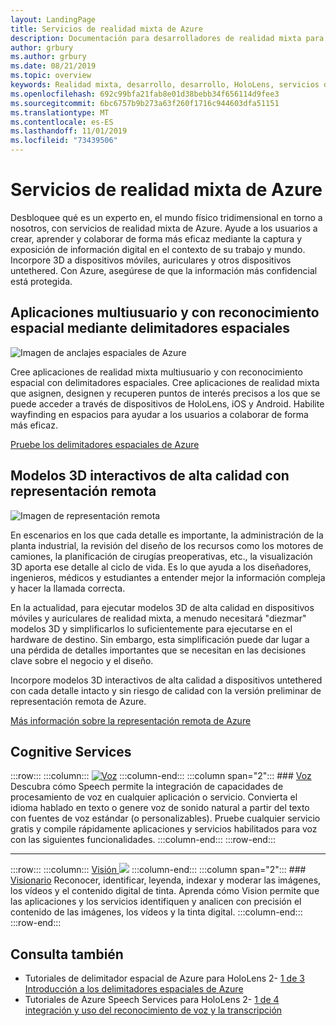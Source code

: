 ```yaml
---
layout: LandingPage
title: Servicios de realidad mixta de Azure
description: Documentación para desarrolladores de realidad mixta para servicios de Azure.
author: grbury
ms.author: grbury
ms.date: 08/21/2019
ms.topic: overview
keywords: Realidad mixta, desarrollo, desarrollo, HoloLens, servicios de Azure, anclajes espaciales, voz, visión, representación remota
ms.openlocfilehash: 692c99bfa21fab8e01d38bebb34f656114d9fee3
ms.sourcegitcommit: 6bc6757b9b273a63f260f1716c944603dfa51151
ms.translationtype: MT
ms.contentlocale: es-ES
ms.lasthandoff: 11/01/2019
ms.locfileid: "73439506"
---
```

# <a name="azure-mixed-reality-services"></a>Servicios de realidad mixta de Azure
Desbloquee qué es un experto en, el mundo físico tridimensional en torno a nosotros, con servicios de realidad mixta de Azure. Ayude a los usuarios a crear, aprender y colaborar de forma más eficaz mediante la captura y exposición de información digital en el contexto de su trabajo y mundo. Incorpore 3D a dispositivos móviles, auriculares y otros dispositivos untethered. Con Azure, asegúrese de que la información más confidencial está protegida.

## <a name="multi-user-spatially-aware-applications-using-spatial-anchors"></a>Aplicaciones multiusuario y con reconocimiento espacial mediante delimitadores espaciales

![ Imagen de anclajes espaciales de Azure](images/AzureSpatialAnchors.jpg)

Cree aplicaciones de realidad mixta multiusuario y con reconocimiento espacial con delimitadores espaciales. Cree aplicaciones de realidad mixta que asignen, designen y recuperen puntos de interés precisos a los que se puede acceder a través de dispositivos de HoloLens, iOS y Android. Habilite wayfinding en espacios para ayudar a los usuarios a colaborar de forma más eficaz.

[Pruebe los delimitadores espaciales de Azure](https://docs.microsoft.com/azure/spatial-anchors)


## <a name="interactive-high-quality-3d-models-using-remote-rendering"></a>Modelos 3D interactivos de alta calidad con representación remota

![ Imagen de representación remota](images/RemoteRendering.jpg)

En escenarios en los que cada detalle es importante, la administración de la planta industrial, la revisión del diseño de los recursos como los motores de camiones, la planificación de cirugías preoperativas, etc., la visualización 3D aporta ese detalle al ciclo de vida. Es lo que ayuda a los diseñadores, ingenieros, médicos y estudiantes a entender mejor la información compleja y hacer la llamada correcta.

En la actualidad, para ejecutar modelos 3D de alta calidad en dispositivos móviles y auriculares de realidad mixta, a menudo necesitará "diezmar" modelos 3D y simplificarlos lo suficientemente para ejecutarse en el hardware de destino. Sin embargo, esta simplificación puede dar lugar a una pérdida de detalles importantes que se necesitan en las decisiones clave sobre el negocio y el diseño.

Incorpore modelos 3D interactivos de alta calidad a dispositivos untethered con cada detalle intacto y sin riesgo de calidad con la versión preliminar de representación remota de Azure.

[Más información sobre la representación remota de Azure](https://azure.microsoft.com/services/remote-rendering)


## <a name="cognitive-services"></a>Cognitive Services

:::row:::
    :::column:::
       [![Voz](images/speech.jpg)](https://docs.microsoft.com/azure/cognitive-services/speech-service/)
    :::column-end:::
    :::column span="2":::
        ### <a name="speechhttpsdocsmicrosoftcomazurecognitive-servicesspeech-service"></a>[Voz](https://docs.microsoft.com/azure/cognitive-services/speech-service/)
        Descubra cómo Speech permite la integración de capacidades de procesamiento de voz en cualquier aplicación o servicio. Convierta el idioma hablado en texto o genere voz de sonido natural a partir del texto con fuentes de voz estándar (o personalizables). Pruebe cualquier servicio gratis y compile rápidamente aplicaciones y servicios habilitados para voz con las siguientes funcionalidades.
    :::column-end:::
:::row-end:::

---

:::row:::
    :::column:::
       [Visión ![](images/vision.jpg)](https://docs.microsoft.com/azure/cognitive-services/computer-vision/)
    :::column-end:::
    :::column span="2":::
        ### <a name="visionhttpsdocsmicrosoftcomazurecognitive-servicescomputer-vision"></a>[Visionario](https://docs.microsoft.com/azure/cognitive-services/computer-vision/)
        Reconocer, identificar, leyenda, indexar y moderar las imágenes, los vídeos y el contenido digital de tinta. Aprenda cómo Vision permite que las aplicaciones y los servicios identifiquen y analicen con precisión el contenido de las imágenes, los vídeos y la tinta digital.
    :::column-end:::
:::row-end:::




## <a name="see-also"></a>Consulta también

* Tutoriales de delimitador espacial de Azure para HoloLens 2- [1 de 3 Introducción a los delimitadores espaciales de Azure](mrlearning-asa-ch1.md)
* Tutoriales de Azure Speech Services para HoloLens 2- [1 de 4 integración y uso del reconocimiento de voz y la transcripción](mrlearning-speechSDK-ch1.md)